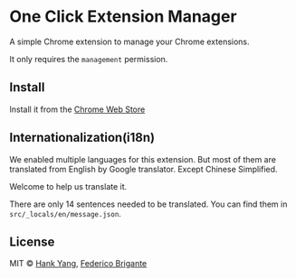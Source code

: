 <img src="screencast.gif" align="right" alt="">

# One Click Extension Manager

A simple Chrome extension to manage your Chrome extensions.

It only requires the `management` permission.

## Install

Install it from the [Chrome Web Store](https://chrome.google.com/webstore/detail/one-click-extension-manag/pbgjpgbpljobkekbhnnmlikbbfhbhmem)

## Internationalization(i18n)

We enabled multiple languages for this extension. But most of them are translated from English by Google translator.
Except Chinese Simplified.

Welcome to help us translate it.

There are only 14 sentences needed to be translated. You can find them in `src/_locals/en/message.json`.

## License

MIT © [Hank Yang](https://momane.com/), [Federico Brigante](https://github.com/bfred-it/)
